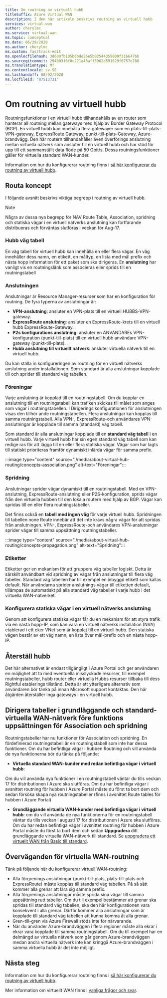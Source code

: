 ```yaml
---
title: Om routning av virtuell hubb
titleSuffix: Azure Virtual WAN
description: I den här artikeln beskrivs routning av virtuell hubb
services: virtual-wan
author: cherylmc
ms.service: virtual-wan
ms.topic: conceptual
ms.date: 06/29/2020
ms.author: cherylmc
ms.custom: fasttrack-edit
ms.openlocfilehash: 3d680fb105b6bde26e5b02544359009f316647bb
ms.sourcegitcommit: 29400316f0c221a43aff3962d591629f0757e780
ms.translationtype: MT
ms.contentlocale: sv-SE
ms.lasthandoff: 08/02/2020
ms.locfileid: "87513731"
---
```

# <a name="about-virtual-hub-routing"></a>Om routning av virtuell hubb

Routningsfunktioner i en virtuell hubb tillhandahålls av en router som hanterar all routning mellan gateways med hjälp av Border Gateway Protocol (BGP). En virtuell hubb kan innehålla flera gatewayer som en plats-till-plats-VPN-gateway, ExpressRoute Gateway, punkt-till-plats-Gateway, Azure-brandvägg. Den här routern tillhandahåller även överförings anslutning mellan virtuella nätverk som ansluter till en virtuell hubb och har stöd för upp till ett sammanställt data flöde på 50 Gbit/s. Dessa routningsfunktioner gäller för virtuella standard WAN-kunder. 

Information om hur du konfigurerar routning finns i [så här konfigurerar du routning av virtuell hubb](how-to-virtual-hub-routing.md).

## <a name="routing-concepts"></a><a name="concepts"></a>Routa koncept

I följande avsnitt beskrivs viktiga begrepp i routning av virtuell hubb.

> [!NOTE]
> Några av dessa nya begrepp för NAV Route Table, Association, spridning och statiska vägar i en virtuell nätverks anslutning kan fortfarande distribueras och förväntas slutföras i veckan för Aug-17.
>

### <a name="hub-route-table"></a><a name="hub-route"></a>Hubb väg tabell

En väg tabell för virtuell hubb kan innehålla en eller flera vägar. En väg innehåller dess namn, en etikett, en måltyp, en lista med mål prefix och nästa hopp information för ett paket som ska dirigeras. En **anslutning** har vanligt vis en routningslänk som associeras eller sprids till en routningstabell

### <a name="connection"></a><a name="connection"></a>Anslutningen

Anslutningar är Resource Manager-resurser som har en konfiguration för routning. De fyra typerna av anslutningar är:

* **VPN-anslutning**: ansluter en VPN-plats till en virtuell HUBBS-VPN-gateway.
* **ExpressRoute anslutning**: ansluter en ExpressRoute-krets till en virtuell hubb ExpressRoute-Gateway.
* **P2s konfigurations anslutning**: ansluter en ANVÄNDAREs VPN-konfiguration (punkt-till-plats) till en virtuell hubb användare VPN-gateway (punkt-till-plats).
* **Hubb anslutning till virtuellt nätverk**: ansluter virtuella nätverk till en virtuell hubb.

Du kan ställa in konfigureringen av routning för en virtuell nätverks anslutning under installationen. Som standard är alla anslutningar kopplade till och sprider till standard väg tabellen.

### <a name="association"></a><a name="association"></a>Föreningar

Varje anslutning är kopplad till en routningstabell. Om du kopplar en anslutning till en routningstabell kan trafiken skickas till målet som anges som vägar i routningstabellen. I Dirigerings konfigurationen för anslutningen visas den tillhör ande routningstabellen.  Flera anslutningar kan kopplas till samma routningstabell. Alla VPN-, ExpressRoute-och användares VPN-anslutningar är kopplade till samma (standard) väg tabell.

Som standard är alla anslutningar kopplade till en **standard väg tabell** i en virtuell hubb. Varje virtuell hubb har sin egen standard väg tabell som kan redige ras för att lägga till en eller flera statiska vägar. Vägar som har lagts till statiskt prioriteras framför dynamiskt inlärda vägar för samma prefix.

:::image type="content" source="./media/about-virtual-hub-routing/concepts-association.png" alt-text="Föreningar":::

### <a name="propagation"></a><a name="propagation"></a>Spridning

Anslutningar sprider vägar dynamiskt till en routningstabell. Med en VPN-anslutning, ExpressRoute-anslutning eller P2S-konfiguration, sprids vägar från den virtuella hubben till den lokala routern med hjälp av BGP. Vägar kan spridas till en eller flera routningstabeller.

Det finns också en **tabell med ingen väg** för varje virtuell hubb. Spridningen till tabellen none Route innebär att det inte krävs några vägar för att spridas från anslutningen. VPN-, ExpressRoute-och användares VPN-anslutningar sprider vägar till samma uppsättning routningstabeller.

:::image type="content" source="./media/about-virtual-hub-routing/concepts-propagation.png" alt-text="Spridning":::

### <a name="labels"></a><a name="static"></a>Etiketter
Etiketter ger en mekanism för att gruppera väg tabeller logiskt. Detta är särskilt användbart vid spridning av vägar från anslutningar till flera väg tabeller. Standard väg tabellen har till exempel en inbyggd etikett som kallas default. När användarna sprider anslutnings vägar till etiketten default, tillämpas de automatiskt på alla standard väg tabeller i varje hubb i det virtuella WAN-nätverket. 

### <a name="configuring-static-routes-in-a-virtual-network-connection"></a><a name="static"></a>Konfigurera statiska vägar i en virtuell nätverks anslutning

Genom att konfigurera statiska vägar får du en mekanism för att styra trafik via en nästa hopp-IP, som kan vara en virtuell nätverks installation (NVA) etablerad i ett eker VNet som är kopplat till en virtuell hubb. Den statiska vägen består av ett väg namn, en lista över mål-prefix och en nästa hopp-IP.

## <a name="reset-hub"></a><a name="route"></a>Återställ hubb
Det här alternativet är endast tillgängligt i Azure Portal och ger användaren en möjlighet att ta med eventuella misslyckade resurser, till exempel routningstabeller, hubb router eller virtuella Hubbs resurser tillbaka till dess Rightful etablerings tillstånd. Detta är ett ytterligare alternativ som användaren bör tänka på innan Microsoft support kontaktas. Den här åtgärden återställer inga gateways i en virtuell hubb. 

## <a name="route-tables-in-basic-and-standard-virtual-wans-prior-to-the-feature-set-of-association-and-propagation"></a><a name="route"></a>Dirigera tabeller i grundläggande och standard-virtuella WAN-nätverk före funktions uppsättningen för Association och spridning

Routningstabeller har nu funktioner för Association och spridning. En fördefinierad routningstabell är en routningstabell som inte har dessa funktioner. Om du har befintliga vägar i hubben Routning och vill använda de nya funktionerna bör du tänka på följande:

* **Virtuella standard WAN-kunder med redan befintliga vägar i virtuell hubb**:

Om du vill använda nya funktioner i en routningstabell väntar du tills veckan 17 för distributionen i Azure ska slutföras. Om du har befintliga vägar i avsnittet routning för hubben i Azure Portal måste du först ta bort dem och sedan försöka skapa nya routningstabeller (finns i avsnittet Route tables för hubben i Azure Portal)

* **Grundläggande virtuella WAN-kunder med befintliga vägar i virtuell hubb**: om du vill använda de nya funktionerna för en routningstabell väntar du tills veckan i augusti 17 för distributionen i Azure ska slutföras. Om du har redan befintliga vägar i avsnittet routning för hubben i Azure Portal måste du först ta bort dem och sedan **Uppgradera** ditt grundläggande virtuella WAN-nätverk till standard. Se [uppgradera ett virtuellt WAN från Basic till standard](upgrade-virtual-wan.md).

## <a name="virtual-wan-routing-considerations"></a><a name="considerations"></a>Överväganden för virtuella WAN-routning

Tänk på följande när du konfigurerar virtuell WAN-routning:

* Alla förgrenings anslutningar (punkt-till-plats, plats-till-plats och ExpressRoute) måste kopplas till standard väg tabellen. På så sätt kommer alla grenar att lära sig samma prefix.
* Alla förgrenings anslutningar måste sprida sina vägar till samma uppsättning rutt tabeller. Om du till exempel bestämmer att grenar ska spridas till standard väg tabellen, ska den här konfigurationen vara konsekvent i alla grenar. Därför kommer alla anslutningar som är kopplade till standard väg tabellen att kunna komma åt alla grenar.
* Gren-till-gren via Azure Firewall stöds inte för närvarande.
* När du använder Azure-brandväggen i flera regioner måste alla ekrar i ekrar vara kopplade till samma routningstabell. Om du till exempel har en delmängd av virtuella nätverk som går genom Azure-brandväggen medan andra virtuella nätverk inte kan kringgå Azure-brandväggen i samma virtuella hubb är det inte möjligt.

## <a name="next-steps"></a>Nästa steg

Information om hur du konfigurerar routning finns i [så här konfigurerar du routning av virtuell hubb](how-to-virtual-hub-routing.md).

Mer information om virtuellt WAN finns i [vanliga frågor och svar](virtual-wan-faq.md).
